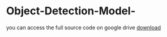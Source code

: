 ﻿# Object-Detection-Model-

 you can access the full source code on google drive [download](https://drive.google.com/drive/folders/1mBhhFRDwSAT7ZAaVVPCTbizeryqb8PZV?usp=drive_link)
